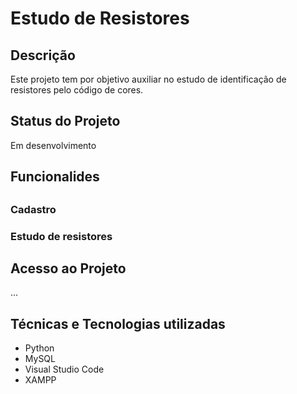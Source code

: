 <h1> Estudo de Resistores
</h1>

<h2> Descrição </h2>

<p>
Este projeto tem por objetivo auxiliar no estudo de identificação de resistores
pelo código de cores. 
 </p>

<h2>Status do Projeto</h2>

<p>
Em desenvolvimento
</p>

<h2> Funcionalides <h2>

<h3> Cadastro </h3>

<h3> Estudo de resistores  </h3>

<h2> Acesso ao Projeto </h2>
<p>...</p>

<h2> Técnicas e Tecnologias utilizadas </h2>

<ul>
<li> Python </Li>
<li> MySQL </li>
<li> Visual Studio Code</li>
<li> XAMPP </li>
</ul>
